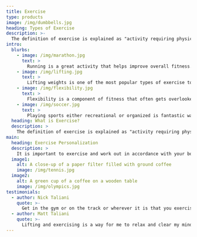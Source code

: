 ```yaml
---
title: Exercise
type: products
image: /img/dumbbells.jpg
heading: Types of Exercise
description: >-
  The definition of exercise is explained as "activity requiring physical effort, carried out to sustain or improve health and fitness".
intro:
  blurbs:
    - image: /img/marathon.jpg
      text: >
        Running is a great activity that helps improve overall fitness. Whether it is an aerobic run or an anaerobic run, it will help the body function better in the future. Running helps with muscular endurance in the legs and the core along with the addition of a healthy heart and efficient lungs.
    - image: /img/lifting.jpg
      text: >
        Lifting weights is one of the most popular types of exercise today. It is great for building muscle and toning your body which overall increases your fitness level. Muscular strength gained from lifting can help the body to recover quicker and simply be stronger.
    - image: /img/flexibility.jpg
      text: >
        Flexibility is a component of fitness that often gets overlooked. It is extremely important for someone to properly stretch before and after physical activity. Stretching can help boost growth and help muscles to grow more. Being flexible is a key to a healthy lifestyle [Google](www.google.com).
    - image: /img/soccer.jpg
      text: >
        Playing sports either recreational or organized is fantastic way to get active and improve fitness levels. Different sports work different muscle groups and so it is important to try different things and play against different people in order to maximize your experience.
  heading: What is Exercise?
  description: >
    The definition of exercise is explained as "activity requiring physical effort, carried out to sustain or improve health and fitness".
main:
  heading: Exercise Personalization
  description: >
    It is important to exercise and work out in accordance with your body and your goals in mind. If someone is training to run a marathon, they are not going to be lifting heavy weight right before the race. A workout plan personalized to an individual's needs is ideal and the best way to get the best results.
  image1:
    alt: A close-up of a paper filter filled with ground coffee
    image: /img/tennis.jpg
  image2:
    alt: A green cup of a coffee on a wooden table
    image: /img/olympics.jpg
testimonials:
  - author: Nick Taliani
    quote: >-
      Get in the gym or on the track or wherever it is that you exercise, work hard, and you will see results. I promise you.
  - author: Matt Taliani
    quote: >-
      Lifting and exercising is a way for me to relax and clear my mind while at the same time improving my body and my lifestyle.
---
```


